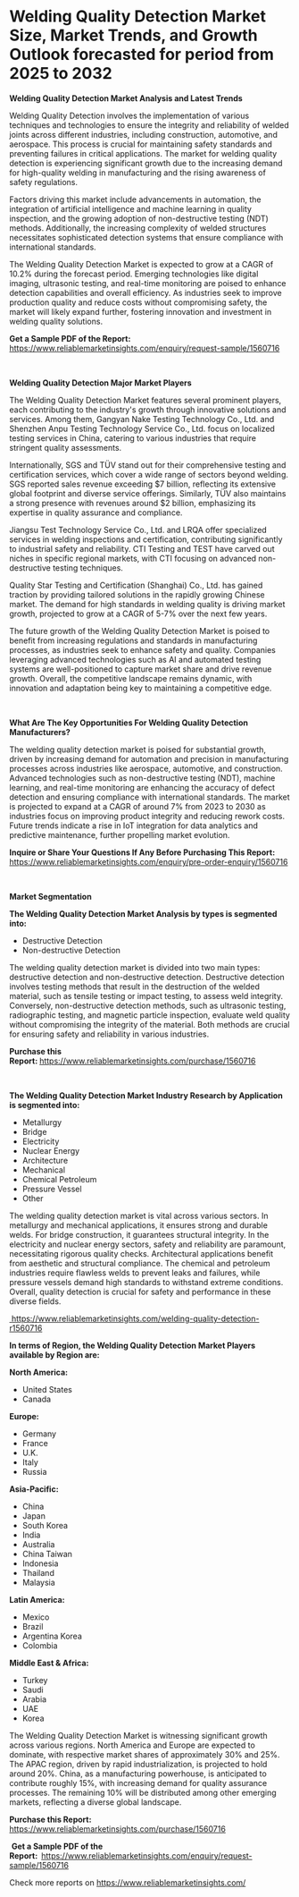 <p><h1>Welding Quality Detection Market Size, Market Trends, and Growth Outlook forecasted for period from 2025 to 2032</h1></p><p><strong>Welding Quality Detection Market Analysis and Latest Trends</strong></p>
<p><p>Welding Quality Detection involves the implementation of various techniques and technologies to ensure the integrity and reliability of welded joints across different industries, including construction, automotive, and aerospace. This process is crucial for maintaining safety standards and preventing failures in critical applications. The market for welding quality detection is experiencing significant growth due to the increasing demand for high-quality welding in manufacturing and the rising awareness of safety regulations.</p><p>Factors driving this market include advancements in automation, the integration of artificial intelligence and machine learning in quality inspection, and the growing adoption of non-destructive testing (NDT) methods. Additionally, the increasing complexity of welded structures necessitates sophisticated detection systems that ensure compliance with international standards.</p><p>The Welding Quality Detection Market is expected to grow at a CAGR of 10.2% during the forecast period. Emerging technologies like digital imaging, ultrasonic testing, and real-time monitoring are poised to enhance detection capabilities and overall efficiency. As industries seek to improve production quality and reduce costs without compromising safety, the market will likely expand further, fostering innovation and investment in welding quality solutions.</p></p>
<p><strong>Get a Sample PDF of the Report:&nbsp;</strong> <a href="https://www.reliablemarketinsights.com/enquiry/request-sample/1560716?utm_campaign=3015&utm_medium=2&utm_source=Github&utm_content=ia&utm_term=11032025&utm_id=welding-quality-detection">https://www.reliablemarketinsights.com/enquiry/request-sample/1560716</a></p>
<p>&nbsp;</p>
<p><strong>Welding Quality Detection Major Market Players</strong></p>
<p><p>The Welding Quality Detection Market features several prominent players, each contributing to the industry's growth through innovative solutions and services. Among them, Gangyan Nake Testing Technology Co., Ltd. and Shenzhen Anpu Testing Technology Service Co., Ltd. focus on localized testing services in China, catering to various industries that require stringent quality assessments.</p><p>Internationally, SGS and TÜV stand out for their comprehensive testing and certification services, which cover a wide range of sectors beyond welding. SGS reported sales revenue exceeding $7 billion, reflecting its extensive global footprint and diverse service offerings. Similarly, TÜV also maintains a strong presence with revenues around $2 billion, emphasizing its expertise in quality assurance and compliance.</p><p>Jiangsu Test Technology Service Co., Ltd. and LRQA offer specialized services in welding inspections and certification, contributing significantly to industrial safety and reliability. CTI Testing and TEST have carved out niches in specific regional markets, with CTI focusing on advanced non-destructive testing techniques.</p><p>Quality Star Testing and Certification (Shanghai) Co., Ltd. has gained traction by providing tailored solutions in the rapidly growing Chinese market. The demand for high standards in welding quality is driving market growth, projected to grow at a CAGR of 5-7% over the next few years.</p><p>The future growth of the Welding Quality Detection Market is poised to benefit from increasing regulations and standards in manufacturing processes, as industries seek to enhance safety and quality. Companies leveraging advanced technologies such as AI and automated testing systems are well-positioned to capture market share and drive revenue growth. Overall, the competitive landscape remains dynamic, with innovation and adaptation being key to maintaining a competitive edge.</p></p>
<p>&nbsp;</p>
<p><strong>What Are The Key Opportunities For Welding Quality Detection Manufacturers?</strong></p>
<p><p>The welding quality detection market is poised for substantial growth, driven by increasing demand for automation and precision in manufacturing processes across industries like aerospace, automotive, and construction. Advanced technologies such as non-destructive testing (NDT), machine learning, and real-time monitoring are enhancing the accuracy of defect detection and ensuring compliance with international standards. The market is projected to expand at a CAGR of around 7% from 2023 to 2030 as industries focus on improving product integrity and reducing rework costs. Future trends indicate a rise in IoT integration for data analytics and predictive maintenance, further propelling market evolution.</p></p>
<p><strong>Inquire or Share Your Questions If Any Before Purchasing This Report:</strong> <a href="https://www.reliablemarketinsights.com/enquiry/pre-order-enquiry/1560716?utm_campaign=3015&utm_medium=2&utm_source=Github&utm_content=ia&utm_term=11032025&utm_id=welding-quality-detection">https://www.reliablemarketinsights.com/enquiry/pre-order-enquiry/1560716</a></p>
<p>&nbsp;</p>
<p><strong>Market Segmentation</strong></p>
<p><strong>The Welding Quality Detection Market Analysis by types is segmented into:</strong></p>
<p><ul><li>Destructive Detection</li><li>Non-destructive Detection</li></ul></p>
<p><p>The welding quality detection market is divided into two main types: destructive detection and non-destructive detection. Destructive detection involves testing methods that result in the destruction of the welded material, such as tensile testing or impact testing, to assess weld integrity. Conversely, non-destructive detection methods, such as ultrasonic testing, radiographic testing, and magnetic particle inspection, evaluate weld quality without compromising the integrity of the material. Both methods are crucial for ensuring safety and reliability in various industries.</p></p>
<p><strong>Purchase this Report:&nbsp;</strong><a href="https://www.reliablemarketinsights.com/purchase/1560716?utm_campaign=3015&utm_medium=2&utm_source=Github&utm_content=ia&utm_term=11032025&utm_id=welding-quality-detection">https://www.reliablemarketinsights.com/purchase/1560716</a></p>
<p>&nbsp;</p>
<p><strong>The Welding Quality Detection Market Industry Research by Application is segmented into:</strong></p>
<p><ul><li>Metallurgy</li><li>Bridge</li><li>Electricity</li><li>Nuclear Energy</li><li>Architecture</li><li>Mechanical</li><li>Chemical Petroleum</li><li>Pressure Vessel</li><li>Other</li></ul></p>
<p><p>The welding quality detection market is vital across various sectors. In metallurgy and mechanical applications, it ensures strong and durable welds. For bridge construction, it guarantees structural integrity. In the electricity and nuclear energy sectors, safety and reliability are paramount, necessitating rigorous quality checks. Architectural applications benefit from aesthetic and structural compliance. The chemical and petroleum industries require flawless welds to prevent leaks and failures, while pressure vessels demand high standards to withstand extreme conditions. Overall, quality detection is crucial for safety and performance in these diverse fields.</p></p>
<p><a href="https://www.reliablemarketinsights.com/welding-quality-detection-r1560716?utm_campaign=3015&utm_medium=2&utm_source=Github&utm_content=ia&utm_term=11032025&utm_id=welding-quality-detection">&nbsp;https://www.reliablemarketinsights.com/welding-quality-detection-r1560716</a></p>
<p><strong>In terms of Region, the Welding Quality Detection Market Players available by Region are:</strong></p>
<p>
    <p> <strong> North America: </strong>
        <ul>
            <li>United States</li>
            <li>Canada</li>
        </ul>
        </p> 
    <p> <strong> Europe: </strong>
        <ul>
            <li>Germany</li>
            <li>France</li>
            <li>U.K.</li>
            <li>Italy</li>
            <li>Russia</li>
        </ul>
        </p> 
    <p> <strong> Asia-Pacific: </strong>
        <ul>
            <li>China</li>
            <li>Japan</li>
            <li>South Korea</li>
            <li>India</li>
            <li>Australia</li>
            <li>China Taiwan</li>
            <li>Indonesia</li>
            <li>Thailand</li>
            <li>Malaysia</li>
        </ul>
        </p> 
    <p> <strong> Latin America: </strong>
        <ul>
            <li>Mexico</li>
            <li>Brazil</li>
            <li>Argentina Korea</li>
            <li>Colombia</li>
        </ul>
        </p> 
    <p> <strong> Middle East & Africa: </strong>
        <ul>
            <li>Turkey</li>
            <li>Saudi</li>
            <li>Arabia</li>
            <li>UAE</li>
            <li>Korea</li>
        </ul>
    </p>
    </p>
<p><p>The Welding Quality Detection Market is witnessing significant growth across various regions. North America and Europe are expected to dominate, with respective market shares of approximately 30% and 25%. The APAC region, driven by rapid industrialization, is projected to hold around 20%. China, as a manufacturing powerhouse, is anticipated to contribute roughly 15%, with increasing demand for quality assurance processes. The remaining 10% will be distributed among other emerging markets, reflecting a diverse global landscape.</p></p>
<p><strong>Purchase this Report: </strong><a href="https://www.reliablemarketinsights.com/purchase/1560716?utm_campaign=3015&utm_medium=2&utm_source=Github&utm_content=ia&utm_term=11032025&utm_id=welding-quality-detection">https://www.reliablemarketinsights.com/purchase/1560716</a></p>
<p>&nbsp;<strong>Get a Sample PDF of the Report:&nbsp;&nbsp;</strong><a href="https://www.reliablemarketinsights.com/enquiry/request-sample/1560716?utm_campaign=3015&utm_medium=2&utm_source=Github&utm_content=ia&utm_term=11032025&utm_id=welding-quality-detection">https://www.reliablemarketinsights.com/enquiry/request-sample/1560716</a></p>
<p><strong></strong></p>
<p>Check more reports on <a href="https://www.reliablemarketinsights.com/?utm_campaign=3015&utm_medium=2&utm_source=Github&utm_content=ia&utm_term=11032025&utm_id=welding-quality-detection">https://www.reliablemarketinsights.com/</a></p>